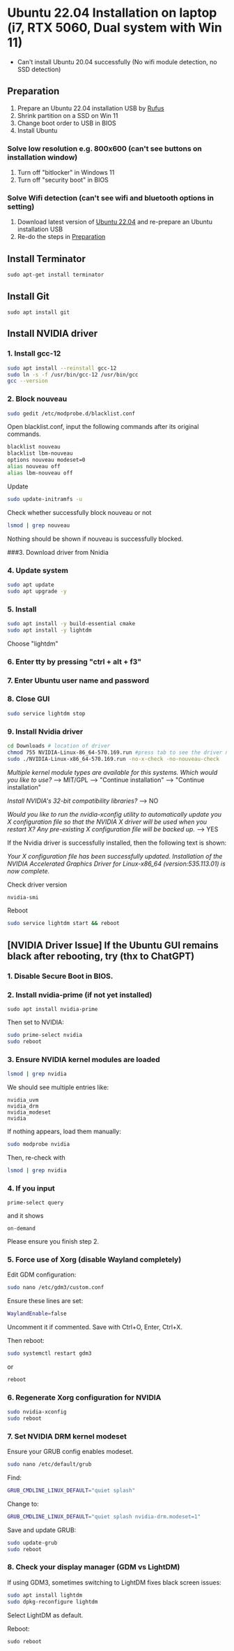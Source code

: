 # Ubuntu 22.04 Installation on laptop (i7, RTX 5060, Dual system with Win 11)
* Can't install Ubuntu 20.04 successfully (No wifi module detection, no SSD detection)
  
## Preparation
1. Prepare an Ubuntu 22.04 installation USB by [Rufus](https://rufus.ie/downloads/)
2. Shrink partition on a SSD on Win 11
3. Change boot order to USB in BIOS
4. Install Ubuntu
   
### Solve low resolution e.g. 800x600 (can't see buttons on installation window)
1. Turn off "bitlocker" in Windows 11
2. Turn off "security boot" in BIOS

### Solve Wifi detection (can't see wifi and bluetooth options in setting)
1. Download latest version of [Ubuntu 22.04](https://releases.ubuntu.com/jammy/) and re-prepare an Ubuntu installation USB
2. Re-do the steps in [Preparation](#preparation)

## Install Terminator
```
sudo apt-get install terminator
```

## Install Git
```
sudo apt install git
```

## Install NVIDIA driver
### 1. Install gcc-12
```bash
sudo apt install --reinstall gcc-12
sudo ln -s -f /usr/bin/gcc-12 /usr/bin/gcc
gcc --version
```

### 2. Block nouveau
```bash
sudo gedit /etc/modprobe.d/blacklist.conf
```

Open blacklist.conf, input the following commands after its original commands.
```bash
blacklist nouveau
blacklist lbm-nouveau
options nouveau modeset=0
alias nouveau off
alias lbm-nouveau off
```

Update 
```bash
sudo update-initramfs -u
```

Check whether successfully block nouveau or not
```bash
lsmod | grep nouveau
```
Nothing should be shown if nouveau is successfully blocked.

###3. Download driver from Nnidia

### 4. Update system
```bash
sudo apt update
sudo apt upgrade -y
```

### 5. Install
```bash
sudo apt install -y build-essential cmake
sudo apt install -y lightdm
```
Choose "lightdm"

### 6. Enter tty by pressing "ctrl + alt + f3"
   
### 7. Enter Ubuntu user name and password
   
### 8. Close GUI
```bash
sudo service lightdm stop
```

### 9. Install Nvidia driver
```bash
cd Downloads # location of driver
chmod 755 NVIDIA-Linux-86_64-570.169.run #press tab to see the driver name
sudo ./NVIDIA-Linux-x86_64-570.169.run -no-x-check -no-nouveau-check
```
*Multiple kernel module types are available for this systems. Which would you like to use?* --> MIT/GPL --> "Continue installation" --> "Continue installation"

*Install NVIDIA's 32-bit compatibility libraries?* --> NO

*Would you like to run the nvidia-xconfig utility to automatically update you X configuration file so that the NVIDIA X driver will be used when you restart X? Any pre-existing X configuration file will be backed up.* --> YES

If the Nvidia driver is successfully installed, then the following text is shown:

*Your X configuration file has been successfully updated. Installation of the NVIDIA Accelerated Graphics Driver for Linux-x86_64 (version:535.113.01) is now complete.*

Check driver version
```bash
nvidia-smi
```

Reboot
```bash
sudo service lightdm start && reboot
```

## [NVIDIA Driver Issue] If the Ubuntu GUI remains black after rebooting, try (thx to ChatGPT)
### 1. Disable Secure Boot in BIOS.

### 2. Install nvidia-prime (if not yet installed)
```
sudo apt install nvidia-prime
```
Then set to NVIDIA:
```bash
sudo prime-select nvidia
sudo reboot
```

### 3. Ensure NVIDIA kernel modules are loaded
```bash
lsmod | grep nvidia
```
We should see multiple entries like:
```
nvidia_uvm
nvidia_drm
nvidia_modeset
nvidia
```
If nothing appears, load them manually:
```bash
sudo modprobe nvidia
```
Then, re-check with 
```bash
lsmod | grep nvidia
```

### 4. If you input
```
prime-select query
```
and it shows
```
on-demand
```
Please ensure you finish step 2.

### 5. Force use of Xorg (disable Wayland completely)
   
Edit GDM configuration:
```bash
sudo nano /etc/gdm3/custom.conf
```
Ensure these lines are set:
```bash
WaylandEnable=false
```
Uncomment it if commented. Save with Ctrl+O, Enter, Ctrl+X.

Then reboot:
```bash
sudo systemctl restart gdm3
```
or
```bash
reboot
```

### 6. Regenerate Xorg configuration for NVIDIA
```bash
sudo nvidia-xconfig
sudo reboot
```

### 7. Set NVIDIA DRM kernel modeset
Ensure your GRUB config enables modeset.
```bash
sudo nano /etc/default/grub
```
Find:
```bash
GRUB_CMDLINE_LINUX_DEFAULT="quiet splash"
```
Change to:
```bash
GRUB_CMDLINE_LINUX_DEFAULT="quiet splash nvidia-drm.modeset=1"
```
Save and update GRUB:
```bash
sudo update-grub
sudo reboot
```

### 8. Check your display manager (GDM vs LightDM)
   
If using GDM3, sometimes switching to LightDM fixes black screen issues:
```bash
sudo apt install lightdm
sudo dpkg-reconfigure lightdm
```
Select LightDM as default. 

Reboot:
```
sudo reboot
```



